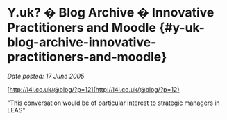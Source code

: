 # Y.uk? � Blog Archive � Innovative Practitioners and Moodle {#y-uk-blog-archive-innovative-practitioners-and-moodle}

_Date posted: 17 June 2005_

[http://l4l.co.uk/@blog/?p=12](http://l4l.co.uk/@blog/?p=12)

"This conversation would be of particular interest to strategic managers in LEAS"